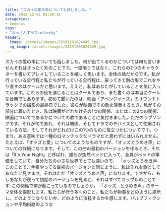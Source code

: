 ```yaml
---
title: "スカイの愛の本についても話しました。"
date: 2019-12-01 02:50:14
categories:
- General
tags:
- "おっさんずラブinthesky"
header:
  image: /assets/images/20191201024649.jpg
  og_image: /assets/images/20191201024649.jpg
---
```


スカイの愛の本についても話しました。何が出てくるのかについては何も言いませんそれはまったく別のことです。一度限りではなく、これらの2つのキャラクターを書いてプレイしていることを嬉しく思います。全体の話だからです。私が行っている全行程と私たちが行っている全行程は、戻ってきて別の形でこれをやり直すのはクールだと思います。ええと。私はあなたがしていることを気に入っています。これらの役を演じることはクールであり、また書くのは本当にクールな音楽でもあります。初めて聞いたのは、映画「アベンジャーズ」のサウンドトラックでの撮影の最終日でした。彼らが映画でその歌を演奏するとき、私がその部分に着いたとき、私は映画がどれだけその1つの関係、またはこの2つの関係、映画についてであるかについての歌であることに気付きました。ただのラブソングです。それが何であれ、それは関係、そしてドラマのデバイスとして使用されている方法、そしてそれがどれだけこの1つのものに役立つかについてです。つまり、ある意味では一種のロマンチックなドラマだと思わずにはいられません。たとえば、「オッズと愛」についてのようなものですが、「オッズとうめき声」についての詳細になります。そして、この曲の最初のバージョンを作るとき、それは「It&#39;s Your Night」と呼ばれ、誰もが突然ベッドに入って、全員がベッドの準備をしていて、自分たちの小さな世界でとても深いので、 「オッズとうめき声-このことで、今夜やってる最初のバージョンと同じように、私はそれを歌としてあなたに見せます。それはただ「オッズとうめき声」になります。ですから、もしあなたが戻って初期のバージョンを見ると、それはすべてカップルのことです–この関係で何が起こっているのでしょうか。 「オッズ…とうめき声」のテーマ全体を撮影します。私たちが行う多くのこと。私たちが物事をどのように提示し、どのようになりたいか、どのように演技するかを感じます。パルプフィクションや平均街路のような
